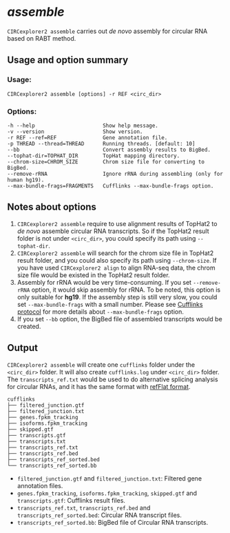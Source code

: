# *assemble*

`CIRCexplorer2 assemble` carries out *de novo* assembly for circular RNA based on RABT method.

## Usage and option summary

### Usage:

```
CIRCexplorer2 assemble [options] -r REF <circ_dir>
```

### Options:

```
-h --help                      Show help message.
-v --version                   Show version.
-r REF --ref=REF               Gene annotation file.
-p THREAD --thread=THREAD      Running threads. [default: 10]
--bb                           Convert assembly results to BigBed.
--tophat-dir=TOPHAT_DIR        TopHat mapping directory.
--chrom-size=CHROM_SIZE        Chrom size file for converting to BigBed.
--remove-rRNA                  Ignore rRNA during assembling (only for human hg19).
--max-bundle-frags=FRAGMENTS   Cufflinks --max-bundle-frags option.
```

## Notes about options

1. `CIRCexplorer2 assemble` require to use alignment results of TopHat2 to *de novo* assemble circular RNA transcripts. So if the TopHat2 result folder is not under `<circ_dir>`, you could specify its path using `--tophat-dir`.
2. `CIRCexplorer2 assemble` will search for the chrom size file in TopHat2 result folder, and you could also specify its path using `--chrom-size`. If you have used `CIRCexplorer2 align` to align RNA-seq data, the chrom size file would be existed in the TopHat2 result folder.
3. Assembly for rRNA would be very time-consuming. If you set `--remove-rRNA` option, it would skip assembly for rRNA. To be noted, this option is only suitable for **hg19**. If the assembly step is still very slow, you could set `--max-bundle-frags` with a small number. Please see [Cufflinks protocol](http://www.nature.com/nprot/journal/v7/n3/fig_tab/nprot.2012.016_T2.html) for more details about `--max-bundle-frags` option.
4. If you set `--bb` option, the BigBed file of assembled transcripts would be created.

## Output

`CIRCexplorer2 assemble` will create one `cufflinks` folder under the `<circ_dir>` folder. It will also create `cufflinks.log` under `<circ_dir>` folder. The `transcripts_ref.txt` would be used to do alternative splicing analysis for circular RNAs, and it has the same format with [refFlat format](http://genome.ucsc.edu/FAQ/FAQformat.html#format9).

```
cufflinks
├── filtered_junction.gtf
├── filtered_junction.txt
├── genes.fpkm_tracking
├── isoforms.fpkm_tracking
├── skipped.gtf
├── transcripts.gtf
├── transcripts.txt
├── transcripts_ref.txt
├── transcripts_ref.bed
├── transcripts_ref_sorted.bed
└── transcripts_ref_sorted.bb
```

* `filtered_junction.gtf` and `filtered_junction.txt`: Filtered gene annotation files.
* `genes.fpkm_tracking`, `isoforms.fpkm_tracking`, `skipped.gtf` and `transcripts.gtf`: Cufflinks result files.
* `transcripts_ref.txt`, `transcripts_ref.bed` and `transcripts_ref_sorted.bed`: Circular RNA transcript files.
* `transcripts_ref_sorted.bb`: BigBed file of Circular RNA transcripts.
